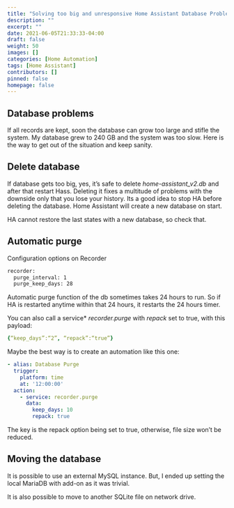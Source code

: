 ```yaml
---
title: "Solving too big and unresponsive Home Assistant Database Problem"
description: ""
excerpt: ""
date: 2021-06-05T21:33:33-04:00
draft: false
weight: 50
images: []
categories: [Home Automation]
tags: [Home Assistant]
contributors: []
pinned: false
homepage: false
---
```


## Database problems

If all records are kept, soon the database can grow too large and stifle the system. My database grew to 240 GB and the system was too slow.  Here is the way to get out of the situation and keep sanity. 

## Delete database

If database gets too big, yes, it’s safe to delete *home-assistant_v2.db* and after that restart Hass. Deleting it fixes a multitude of problems with the downside only that you lose your history. Its a good idea to stop HA before deleting the database. Home Assistant will create a new database on start.

HA cannot restore the last states with a new database, so check that.

## Automatic purge

Configuration options on Recorder

``` bash 
recorder:
  purge_interval: 1
  purge_keep_days: 28
``` 

Automatic purge function of the db sometimes takes 24 hours to run. So if HA is restarted anytime within that 24 hours, it restarts the 24 hours timer.

You can also call a service* *recorder.purge* with *repack* set to true, with this payload:

```yaml
{“keep_days”:“2”, “repack”:“true”}
```


Maybe the best way is to create an automation like this one:

``` yaml
- alias: Database Purge
  trigger:
    platform: time
    at: '12:00:00'
  action:
    - service: recorder.purge
      data:
        keep_days: 10
        repack: true
```

The key is the repack option being set to true, otherwise, file size won’t be reduced.

## Moving the database

It is possible to use an external MySQL instance. But, I ended up setting the local MariaDB with add-on as it was trivial.

It is also possible to move to another SQLite file on network drive.